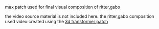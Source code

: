 max patch used for final visual composition of ritter,gabo

the video source material is not included here. the ritter,gabo composition used video created using the [3d transformer patch](https://github.com/pdmeyer/3d-scan-trans)
